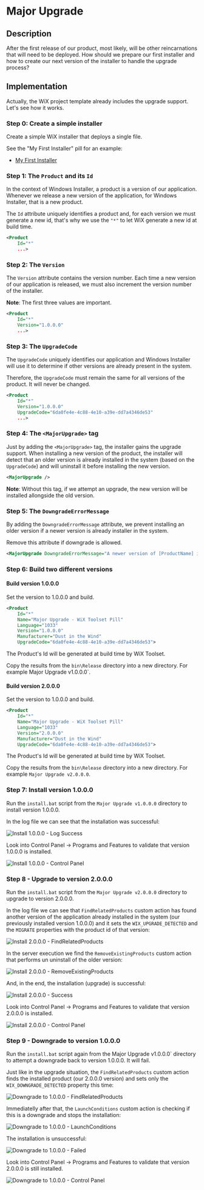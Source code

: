 # Major Upgrade

## Description

After the first release of our product, most likely, will be other reincarnations that will need to be deployed. How should we prepare our first installer and how to create our next version of the installer to handle the upgrade process?

## Implementation

Actually, the WiX project template already includes the upgrade support.
Let's see how it works.

### Step 0: Create a simple installer

Create a simple WiX installer that deploys a single file.

See the "My First Installer" pill for an example:

- [My First Installer](https://github.com/WiX-Toolset-Pills-15mg/My-First-Installer)

### Step 1: The `Product` and its `Id`

In the context of Windows Installer, a product is a version of our application. Whenever we release a new version of the application, for Windows Installer, that is a new product.

The `Id` attribute uniquely identifies a product and, for each version we must generate a new id, that's why we use the `"*"` to let WiX generate a new id at build time.

```xml
<Product
    Id="*"
    ...>
```

### Step 2: The `Version`

The `Version` attribute contains the version number. Each time a new version of our application is released, we must also increment the version number of the installer.

**Note**: The first three values are important.

```xml
<Product
    Id="*"
    Version="1.0.0.0"
    ...>
```

### Step 3: The `UpgradeCode`

The `UpgradeCode` uniquely identifies our application and Windows Installer will use it to determine if other versions are already present in the system.

Therefore, the `UpgradeCode` must remain the same for all versions of the product. It will never be changed.

```xml
<Product
    Id="*"
    Version="1.0.0.0"
    UpgradeCode="6da0fe4e-4c88-4e10-a39e-dd7a4346de53"
    ...>
```

### Step 4: The `<MajorUpgrade>` tag

Just by adding the  `<MajorUpgrade>` tag, the installer gains the upgrade support. When installing a new version of the product, the installer will detect that an older version is already installed in the system (based on the `UpgradeCode`) and will uninstall it before installing the new version.

```xml
<MajorUpgrade />
```

**Note**: Without this tag, if we attempt an upgrade, the new version will be installed allongside the old version.

### Step 5: The `DowngradeErrorMessage`

By adding the `DowngradeErrorMessage` attribute, we prevent installing an older version if a newer version is already installer in the system.

Remove this attribute if downgrade is allowed.

```xml
<MajorUpgrade DowngradeErrorMessage="A newer version of [ProductName] is already installed." />
```

### Step 6: Build two different versions

#### Build version 1.0.0.0

Set the version to 1.0.0.0 and build.

```xml
<Product
    Id="*"
    Name="Major Upgrade - WiX Toolset Pill"
    Language="1033"
    Version="1.0.0.0"
    Manufacturer="Dust in the Wind"
    UpgradeCode="6da0fe4e-4c88-4e10-a39e-dd7a4346de53">
```

The Product's Id will be generated at build time by WiX Toolset.

Copy the results from the `bin\Release` directory into a new directory. For example Major Upgrade v1.0.0.0`.

#### Build version 2.0.0.0

Set the version to 1.0.0.0 and build.

```xml
<Product
    Id="*"
    Name="Major Upgrade - WiX Toolset Pill"
    Language="1033"
    Version="2.0.0.0"
    Manufacturer="Dust in the Wind"
    UpgradeCode="6da0fe4e-4c88-4e10-a39e-dd7a4346de53">
```

The Product's Id will be generated at build time by WiX Toolset.

Copy the results from the `bin\Release` directory into a new directory. For example `Major Upgrade v2.0.0.0`.

### Step 7: Install version 1.0.0.0

Run the `install.bat` script from the `Major Upgrade v1.0.0.0` directory to install version 1.0.0.0.

In the log file we can see that the installation was successful:

![Install 1.0.0.0 - Log Success](install-1.0.0.0-log-success.png)

Look into Control Panel -> Programs and Features to validate that version 1.0.0.0 is installed.

![Install 1.0.0.0 - Control Panel](install-1.0.0.0-control-panel.png)

### Step 8 - Upgrade to version 2.0.0.0

Run the `install.bat` script from the `Major Upgrade v2.0.0.0` directory to upgrade to version 2.0.0.0.

In the log file we can see that `FindRelatedProducts` custom action has found another version of the application already installed in the system (our previously installed version 1.0.0.0) and it sets the `WIX_UPGRADE_DETECTED` and the `MIGRATE` properties with the product id of that version:

![Install 2.0.0.0 - FindRelatedProducts](upgrade-to-2.0.0.0-log-find-related-products.png)

In the server execution we find the `RemoveExistingProducts` custom action that performs un uninstall of the older version:

![Install 2.0.0.0 - RemoveExistingProducts](upgrade-to-2.0.0.0-log-remove-existing-products.png)

And, in the end, the installation (upgrade) is successful:

![Install 2.0.0.0 - Success](upgrade-to-2.0.0.0-log-success.png)

Look into Control Panel -> Programs and Features to validate that version 2.0.0.0 is installed.

![Install 2.0.0.0 - Control Panel](upgrade-to-2.0.0.0-control-panel.png)

### Step 9 - Downgrade to version 1.0.0.0

Run the `install.bat` script again from the Major Upgrade v1.0.0.0` directory to attempt a downgrade back to version 1.0.0.0. It will fail.

Just like in the upgrade situation, the `FindRelatedProducts` custom action finds the installed product (our 2.0.0.0 version) and sets only the `WIX_DOWNGRADE_DETECTED` property this time:

![Downgrade to 1.0.0.0 - FindRelatedProducts](downgrade-to-1.0.0.0-log-find-related-products.png)

Immediatelly after that, the `LaunchConditions` custom action is checking if this is a downgrade and stops the installation:

![Downgrade to 1.0.0.0 - LaunchConditions](downgrade-to-1.0.0.0-log-launch-conditions.png)

The installation is unsuccessful:

![Downgrade to 1.0.0.0 - Failed](downgrade-to-1.0.0.0-log-failed.png)

Look into Control Panel -> Programs and Features to validate that version 2.0.0.0 is still installed.

![Downgrade to 1.0.0.0 - Control Panel](downgrade-to-1.0.0.0-control-panel.png)
